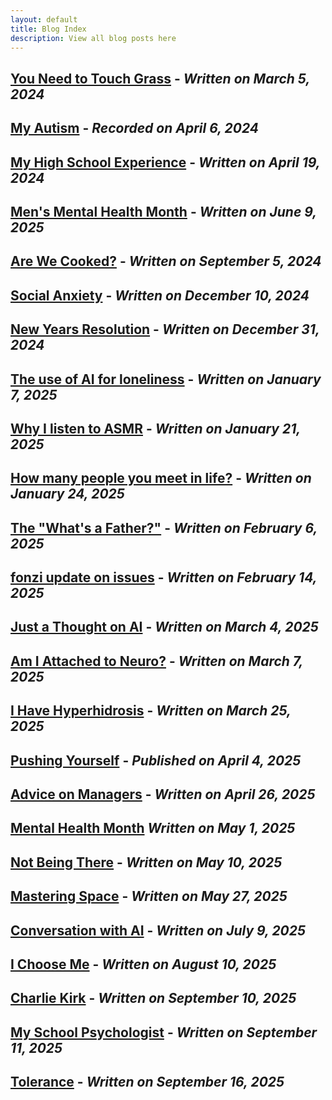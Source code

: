 ```yaml
---
layout: default
title: Blog Index
description: View all blog posts here
---
```

## [You Need to Touch Grass](./you-need-to-touch-grass.md) - *Written on March 5, 2024*
## [My Autism](./my-autism.md) - *Recorded on April 6, 2024*
## [My High School Experience](./my-high-school-experience.md) - *Written on April 19, 2024*
## [Men's Mental Health Month](./mens-mental-health-month.md) - *Written on June 9, 2025*
## [Are We Cooked?](./are-we-cooked.md) - *Written on September 5, 2024*
## [Social Anxiety](./social-anxiety.md) - *Written on December 10, 2024*
## [New Years Resolution](./new-years-resolution.md) - *Written on December 31, 2024*
## [The use of AI for loneliness](./the-use-of-ai-for-loneliness.md) - *Written on January 7, 2025*
## [Why I listen to ASMR](./why-i-listen-to-asmr.md) - *Written on January 21, 2025*
## [How many people you meet in life?](./how-many-people-you-meet.md) - *Written on January 24, 2025*  
## [The "What's a Father?"](./the-whats-a-father.md) - *Written on February 6, 2025*
## [fonzi update on issues](./fonzi-update-on-issues.md) - *Written on February 14, 2025*
## [Just a Thought on AI](./just-a-thought-on-ai.md) - *Written on March 4, 2025*
## [Am I Attached to Neuro?](./attached-to-neuro.md) - *Written on March 7, 2025*
## [I Have Hyperhidrosis](./i-have-hyperhidrosis.md) - *Written on March 25, 2025*
## [Pushing Yourself](./pushing-yourself.md) - *Published on April 4, 2025*
## [Advice on Managers](./advice-on-managers.md) - *Written on April 26, 2025*
## [Mental Health Month](./mental-health-month.md) *Written on May 1, 2025*
## [Not Being There](./not-being-there.md) - *Written on May 10, 2025*
## [Mastering Space](./mastering-space.md) - *Written on May 27, 2025*
## [Conversation with AI](./conversation-with-ai.md) - *Written on July 9, 2025*
## [I Choose Me](./i-choose-me.md) - *Written on August 10, 2025*
## [Charlie Kirk](./charlie-kirk.md) - *Written on September 10, 2025*
## [My School Psychologist](./school-psychologist.md) - *Written on September 11, 2025*
## [Tolerance](./tolerance.md) - *Written on September 16, 2025*
